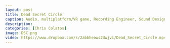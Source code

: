 ```yaml
---
layout: post
title: Dead Secret Circle
caption: Audio, multiplatform/VR game, Recording Engineer, Sound Designer, VO Editor, Dialog processing / mastering
description: 
categories: [Chris Colatos]
image: DSC.png
video: https://www.dropbox.com/s/2abbheows2dwjvi/Dead_Secret_Circle.mp4?dl=1
---
```

